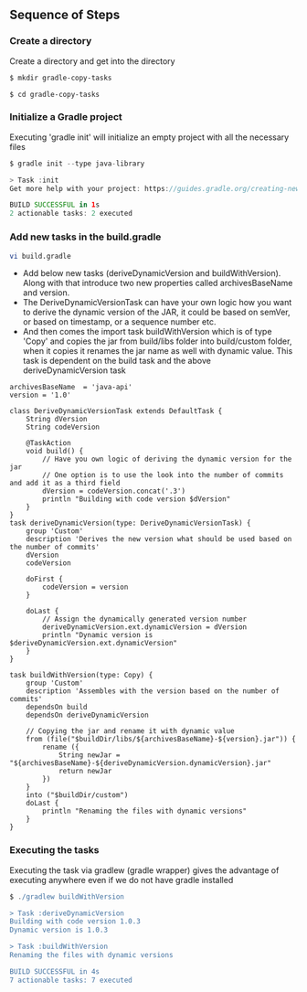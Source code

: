 ## Sequence of Steps
### Create a directory
Create a directory and get into the directory
``` sh
$ mkdir gradle-copy-tasks
```
```
$ cd gradle-copy-tasks
```
### Initialize a Gradle project
Executing 'gradle init' will initialize an empty project with all the necessary files

``` gradle
$ gradle init --type java-library

> Task :init
Get more help with your project: https://guides.gradle.org/creating-new-gradle-builds

BUILD SUCCESSFUL in 1s
2 actionable tasks: 2 executed
```
### Add new tasks in the build.gradle
``` sh
vi build.gradle
```
* Add below new tasks (deriveDynamicVersion and buildWithVersion). Along with that introduce two new properties called archivesBaseName and version.
* The DeriveDynamicVersionTask can have your own logic how you want to derive the dynamic version of the JAR, it could be based on semVer, or based on timestamp, or a sequence number etc. 
* And then comes the import task buildWithVersion which is of type 'Copy' and copies the jar from build/libs folder into build/custom folder, when it copies it renames the jar name as well with dynamic value. This task is dependent on the build task and the above deriveDynamicVersion task

``` vi
archivesBaseName  = 'java-api'
version = '1.0'

class DeriveDynamicVersionTask extends DefaultTask {
	String dVersion
	String codeVersion
	
	@TaskAction
	void build() {
		// Have you own logic of deriving the dynamic version for the jar
		// One option is to use the look into the number of commits and add it as a third field
		dVersion = codeVersion.concat('.3')
		println "Building with code version $dVersion"
	}
}
task deriveDynamicVersion(type: DeriveDynamicVersionTask) {
	group 'Custom'
	description 'Derives the new version what should be used based on the number of commits'		
	dVersion 	 
	codeVersion 	
	
	doFirst {		
		codeVersion = version
	}
	
	doLast {
		// Assign the dynamically generated version number
		deriveDynamicVersion.ext.dynamicVersion = dVersion	
		println "Dynamic version is $deriveDynamicVersion.ext.dynamicVersion"
	}
}

task buildWithVersion(type: Copy) {
	group 'Custom'
	description 'Assembles with the version based on the number of commits'				
	dependsOn build
	dependsOn deriveDynamicVersion
	
	// Copying the jar and rename it with dynamic value
	from (file("$buildDir/libs/${archivesBaseName}-${version}.jar")) {
		rename ({
			String newJar = "${archivesBaseName}-${deriveDynamicVersion.dynamicVersion}.jar"
			return newJar
		})
	}	
	into ("$buildDir/custom")	
	doLast {		
		println "Renaming the files with dynamic versions"
	}
}
```

### Executing the tasks
Executing the task via gradlew (gradle wrapper) gives the advantage of executing anywhere even if we do not have gradle installed

``` gradle
$ ./gradlew buildWithVersion

> Task :deriveDynamicVersion
Building with code version 1.0.3
Dynamic version is 1.0.3

> Task :buildWithVersion
Renaming the files with dynamic versions

BUILD SUCCESSFUL in 4s
7 actionable tasks: 7 executed
```
